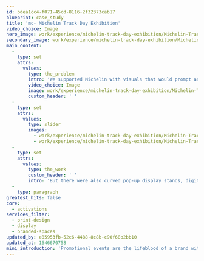 ```yaml
---
id: bdea1cc4-f071-45cd-8116-2f32373cab17
blueprint: case_study
title: 'mc- Michelin Track Day Exhibition'
video_choice: Image
hero_image: work/experience/michelin-track-day-exhibition/Michelin-TrackDay-50-Experience-Full-Image-2732x1536.jpg
secondary_image: work/experience/michelin-track-day-exhibition/Michelin-TrackDay-50-Experience-Secondary-Image-896x597-v2.jpg
main_content:
  -
    type: set
    attrs:
      values:
        type: the_problem
        intro: 'We supported Michelin with visuals that would prompt and remind the dealers of CrossClimate2 in a number of ways. First of all there were a range of pull-up and trackside banners to show off the hero artwork for the tyre.'
        video_choice: Image
        image: work/experience/michelin-track-day-exhibition/Michelin-TrackDay-50-Experience-Large-927x522.jpg
        custom_header: ' '
  -
    type: set
    attrs:
      values:
        type: slider
        images:
          - work/experience/michelin-track-day-exhibition/Michelin-TrackDay-50-Experience-Small-740x416.25-1.jpg
          - work/experience/michelin-track-day-exhibition/Michelin-TrackDay-50-Experience-Small-740x416.25-2.jpg
  -
    type: set
    attrs:
      values:
        type: the_work
        custom_header: ' '
        intro: 'But there were also curved pop-up display stands, digital screens and even mugs for the partners to take away. All in all, a few nice touches went a long way to helping people remember what the CrossClimate2 is, and what it can do. '
  -
    type: paragraph
greatest_hits: false
core:
  - activations
services_filter:
  - print-design
  - display
  - branded-spaces
updated_by: e85953fb-52c6-4488-8c8b-c90f68b2bb10
updated_at: 1646670758
mini_introduction: 'Promotional events are the lifeblood of a brand with as many products as Michelin. To make a point, you''ve got to get your message across in a very real way. That''s why Michelin asked us to help them with an event where the CrossClimate2 tyre would be demonstrated to dealers on track.'
---
```

